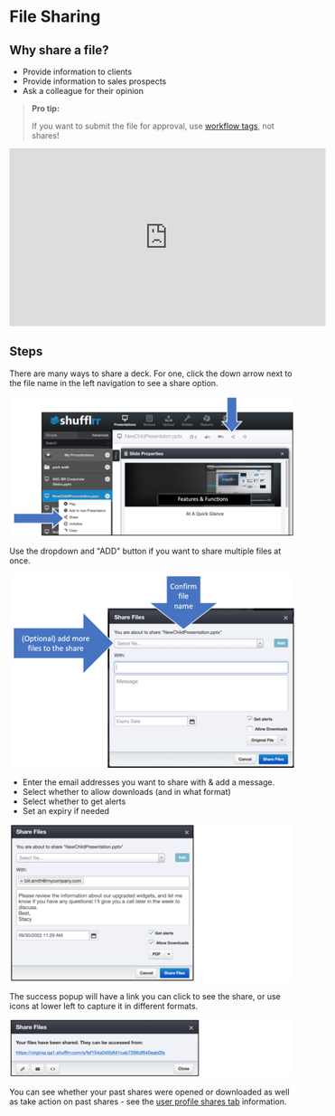 # File Sharing

## Why share a file? 
* Provide information to clients 
* Provide information to sales prospects
* Ask a colleague for their opinion

> **Pro tip:**
>
> If you want to submit the file for approval, use [workflow tags](admin-tags-workflow.md), not shares! 

<div class="player">
<iframe width="560" height="315" src="https://www.youtube-nocookie.com/embed/996mJm9m9KQ" title="YouTube video player" frameborder="0" allow="accelerometer; autoplay; clipboard-write; encrypted-media; gyroscope; picture-in-picture" allowfullscreen></iframe>
</div>

## Steps

There are many ways to share a deck. For one, click the down arrow next to the file name in the left navigation to see a share option.

![How to share a presentation](img/presentations-howtoshare.png)

Use the dropdown and "ADD" button if you want to share multiple files at once.  

![File sharing popup](img/presentations-sharefilemodal1.png)

* Enter the email addresses you want to share with & add a message. 
* Select whether to allow downloads (and in what format)
* Select whether to get alerts 
* Set an expiry if needed

![File sharing popup, populated](img/presentations-sharefilemodal2.png)

The success popup will have a link you can click to see the share, or use icons at lower left to capture it in different formats.

![File sharing success popup](img/presentations-sharefilesuccess.png) 

You can see whether your past shares were opened or downloaded as well as take action on past shares - see the [user profile shares tab](admin-users.md#share-reporting) information. 

